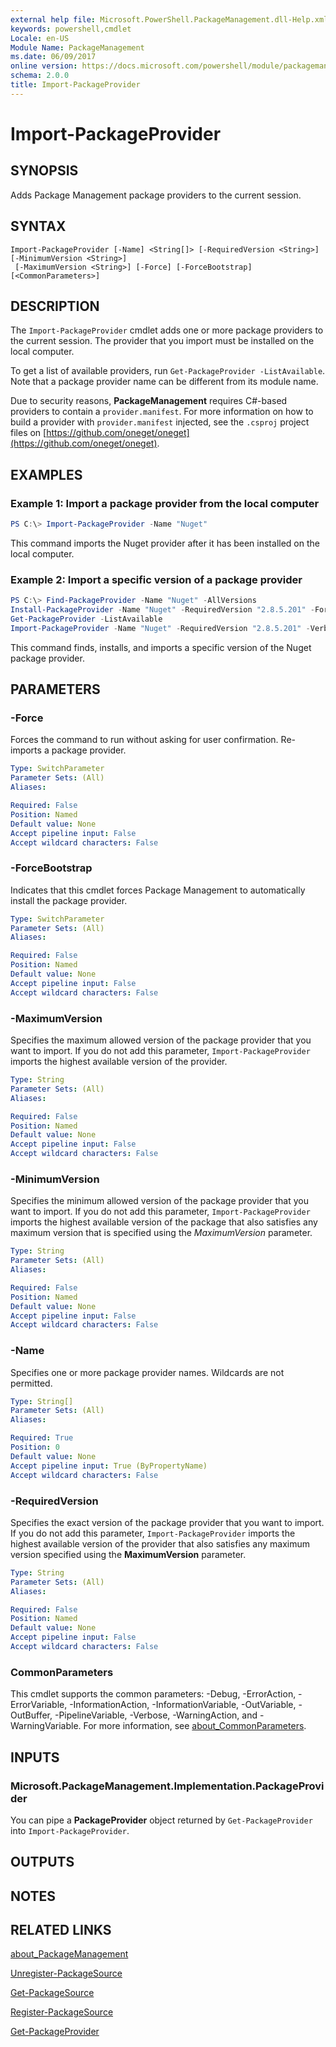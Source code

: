 ```yaml
---
external help file: Microsoft.PowerShell.PackageManagement.dll-Help.xml
keywords: powershell,cmdlet
Locale: en-US
Module Name: PackageManagement
ms.date: 06/09/2017
online version: https://docs.microsoft.com/powershell/module/packagemanagement/import-packageprovider?view=powershell-6&WT.mc_id=ps-gethelp
schema: 2.0.0
title: Import-PackageProvider
---
```

# Import-PackageProvider

## SYNOPSIS
Adds Package Management package providers to the current session.

## SYNTAX

```
Import-PackageProvider [-Name] <String[]> [-RequiredVersion <String>] [-MinimumVersion <String>]
 [-MaximumVersion <String>] [-Force] [-ForceBootstrap] [<CommonParameters>]
```

## DESCRIPTION

The `Import-PackageProvider` cmdlet adds one or more package providers to the current session.
The provider that you import must be installed on the local computer.

To get a list of available providers, run `Get-PackageProvider -ListAvailable`.
Note that a package provider name can be different from its module name.

Due to security reasons, **PackageManagement** requires C#-based providers to contain a
`provider.manifest`. For more information on how to build a provider with `provider.manifest`
injected, see the `.csproj` project files on
[https://github.com/oneget/oneget](https://github.com/oneget/oneget).

## EXAMPLES

### Example 1: Import a package provider from the local computer

```powershell
PS C:\> Import-PackageProvider -Name "Nuget"
```

This command imports the Nuget provider after it has been installed on the local computer.

### Example 2: Import a specific version of a package provider

```powershell
PS C:\> Find-PackageProvider -Name "Nuget" -AllVersions
Install-PackageProvider -Name "Nuget" -RequiredVersion "2.8.5.201" -Force
Get-PackageProvider -ListAvailable
Import-PackageProvider -Name "Nuget" -RequiredVersion "2.8.5.201" -Verbose
```

This command finds, installs, and imports a specific version of the Nuget package provider.

## PARAMETERS

### -Force

Forces the command to run without asking for user confirmation.
Re-imports a package provider.

```yaml
Type: SwitchParameter
Parameter Sets: (All)
Aliases:

Required: False
Position: Named
Default value: None
Accept pipeline input: False
Accept wildcard characters: False
```

### -ForceBootstrap

Indicates that this cmdlet forces Package Management to automatically install the package provider.

```yaml
Type: SwitchParameter
Parameter Sets: (All)
Aliases:

Required: False
Position: Named
Default value: None
Accept pipeline input: False
Accept wildcard characters: False
```

### -MaximumVersion

Specifies the maximum allowed version of the package provider that you want to import. If you do not
add this parameter, `Import-PackageProvider` imports the highest available version of the provider.

```yaml
Type: String
Parameter Sets: (All)
Aliases:

Required: False
Position: Named
Default value: None
Accept pipeline input: False
Accept wildcard characters: False
```

### -MinimumVersion

Specifies the minimum allowed version of the package provider that you want to import. If you do not
add this parameter, `Import-PackageProvider` imports the highest available version of the package
that also satisfies any maximum version that is specified using the *MaximumVersion* parameter.

```yaml
Type: String
Parameter Sets: (All)
Aliases:

Required: False
Position: Named
Default value: None
Accept pipeline input: False
Accept wildcard characters: False
```

### -Name

Specifies one or more package provider names. Wildcards are not permitted.

```yaml
Type: String[]
Parameter Sets: (All)
Aliases:

Required: True
Position: 0
Default value: None
Accept pipeline input: True (ByPropertyName)
Accept wildcard characters: False
```

### -RequiredVersion

Specifies the exact version of the package provider that you want to import. If you do not add this
parameter, `Import-PackageProvider` imports the highest available version of the provider that also
satisfies any maximum version specified using the **MaximumVersion** parameter.

```yaml
Type: String
Parameter Sets: (All)
Aliases:

Required: False
Position: Named
Default value: None
Accept pipeline input: False
Accept wildcard characters: False
```

### CommonParameters

This cmdlet supports the common parameters: -Debug, -ErrorAction, -ErrorVariable,
-InformationAction, -InformationVariable, -OutVariable, -OutBuffer, -PipelineVariable, -Verbose,
-WarningAction, and -WarningVariable. For more information, see
[about_CommonParameters](https://go.microsoft.com/fwlink/?LinkID=113216).

## INPUTS

### Microsoft.PackageManagement.Implementation.PackageProvider

You can pipe a **PackageProvider** object returned by `Get-PackageProvider` into
`Import-PackageProvider`.

## OUTPUTS

## NOTES

## RELATED LINKS

[about_PackageManagement](../Microsoft.PowerShell.Core/About/about_PackageManagement.md)

[Unregister-PackageSource](Unregister-PackageSource.md)

[Get-PackageSource](Get-PackageSource.md)

[Register-PackageSource](Register-PackageSource.md)

[Get-PackageProvider](Get-PackageProvider.md)
